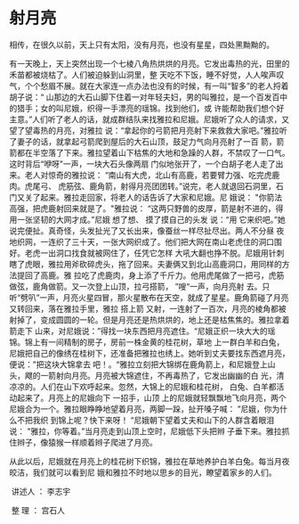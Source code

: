# 射月亮
​	相传，在很久以前，天上只有太阳，没有月亮，也没有星星，四处黑黝黝的。

​	有一天晚上，天上突然出现一个七棱八角热烘烘的月亮。它发出毒热的光，田里的禾苗都被烧枯了。人们被迫躲到山洞里，整
天吃不下饭，睡不好觉，人人唉声叹气，个个愁眉不展。就在大家连一点办法也没有的时候，有一叫“智多”的老人捋着胡子说：“
山那边的大石山脚下住着一对年轻夫妇，男的叫雅拉，是一个百发百中的猎手；女的叫尼娥，织得一手漂亮的瑶锦。找到他们，或
许能帮助我们想个好主意。”人们听了老人的话，就成群结队来找雅拉和尼娥。尼娥听了众人的请求，又望了望毒热的月亮，对雅拉
说：“拿起你的弓箭把月亮射下来救救大家吧。”雅拉听了妻子的话，就拿起弓箭爬到屋后的大石山顶，鼓足力气向月亮射了一百
箭，箭箭都在半空落了下来。雅拉望着山下枯焦的大地和急躁的人群，不禁叹了一口气。这时背后“咿呀"一声，一块大石头像两扇
门似地张开了，一个白胡子老人走了出来。老人对惊奇的雅拉说： “南山有大虎，北山有高鹿，若要臂力强、吃完虎鹿肉。虎尾弓、
虎筋弦、鹿角箭，射得月亮团团转。”说完，老人就退回石洞里，石门又关了起来。雅拉走回家，将老人的话告诉了大家和尼娥。尼
娥说： "你箭法高强，把虎鹿射回来就是了。"雅拉说： “这两只野兽的皮厚，箭是射不进的，得用一张坚韧的大网才成。”尼娥
想了想、 摸了摸自己的头发 说：“用 它来织吧。”她说完便扯。真奇怪，头发扯光了又长出来，像蚕丝一样尽扯尽出。两人不分昼
夜地织网，一连织了三十天，一张大网织成了。他们把大网在南山老虎住的洞口围好。老虎一出洞口找食就被网住了，任凭它怎样
大吼大翻也挣不脱。尼娥用针刺瞎了虎眼，雅拉用斧砍碎虎头，拖了回来。夫妻俩又到北山高鹿洞口，用同样的方法提回了高鹿。雅
拉吃了虎鹿肉，身上添了千斤力。他用虎尾做了一把弓，虎筋做弦，鹿角做箭。又一次登上山顶，拉弓搭箭， ”嗖“一声，向月亮射
去。只 听“劈叭”一声，月亮火星四冒，那火星散布在天空，就成了星星。鹿角箭碰了月亮又转回来，落在雅拉手里，雅拉 搭上箭
又射，一连射了一百次，月亮的棱角都被射掉了，变成圆圆的一轮。但是月亮还是热烘烘的，地上还是枯焦焦的。雅拉拿着箭走下
山来，对尼娥说：”得找一块东西把月亮遮住。“尼娥正织一块大大的瑶锦。锦上有一间精制的房子，房前一株金黄的桂花树，草地
上一群白羊和白兔，尼娥把自己的像绣在桂树下，还准备把雅拉也绣上。她听到丈夫要找东西遮月亮，便说：”把这块大锦拿去
吧！。“雅拉立刻把大锦绑在鹿角箭上，和尼娥登上山头，飕的一箭射向月亮。月亮被大锦遮住，不再毒热了，它发出幽幽的白
光，清凉凉的。人们在山下欢呼起来。忽然，大锦上的尼娥和桂花树， 白兔、白羊都活动起来了。月亮上的尼娥向下 一招手，山顶
上的尼娥就轻飘飘地飞向月亮，两个尼娥合为一个。雅拉眼睁睁地望着月亮，两脚一跺，扯开嗓子喊： ”尼娥，你为什 么不把我织
到锦上呢？快下来呀！ “尼娥朝下望着丈夫和山下的人群含着眼泪说： "雅拉，你等着。”当月亮走到山顶上空时，尼娥低下头把辫
子垂下来。雅拉抓住辫子，像猿猴一样顺着辫子爬进了月亮。

​	从此以后，尼娥就在月亮上的桂花树下织锦，雅拉在草地养护白羊白兔。每当月夜皎洁，我们就可以看到尼
娥和雅拉不时地以思乡的目光，瞭望着家乡的人们。

​																讲述人 ： 李志宇

​																整    理 ： 宫石人